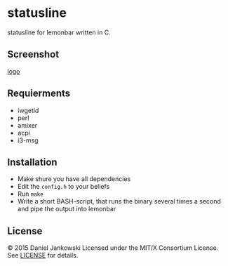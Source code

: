# statusline

statusline for lemonbar written in C.


Screenshot
----------

[logo](./screenshot.png)


Requierments
------------

- iwgetid
- perl
- amixer
- acpi
- i3-msg


Installation
------------

- Make shure you have all dependencies
- Edit the `config.h` to your beliefs
- Run `make`
- Write a short BASH-script, that runs the binary several times a second and pipe the output into lemonbar


License
-------

© 2015 Daniel Jankowski
Licensed under the MIT/X Consortium License.
See [LICENSE](./LICENSE) for details.
